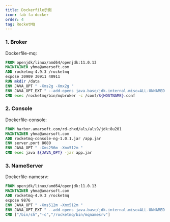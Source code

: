 ```yaml
---
title: Dockerfile示例
icon: fab fa-docker
order: 4
tag: RocketMQ
---
```

### 1. Broker
Dockerfile-mq:
```dockerfile
FROM openjdk/linux/amd64/openjdk:11.0.13  
MAINTAINER yhma@amarsoft.com  
ADD rocketmq-4.9.3 /rocketmq  
expose 30909 30911 40911
RUN mkdir /data
ENV JAVA_OPT " -Xms2g -Xmx2g "  
ENV JAVA_OPT_EXT " --add-opens java.base/jdk.internal.misc=ALL-UNNAMED --add-exports java.base/jdk.internal.ref=ALL-UNNAMED "  
CMD exec /rocketmq/bin/mqbroker -c /conf/${HOSTNAME}.conf
```

### 2. Console
Dockerfile-console:
```dockerfile
FROM harbor.amarsoft.com/rd-zhxd/als/als9/jdk:8u201
MAINTAINER yhma@amarsoft.com
ADD rocketmq-console-ng-1.0.1.jar /app.jar
ENV server.port 8080
ENV JAVA_OPT " -Xms256m -Xmx512m "
CMD exec java ${JAVA_OPT} -jar app.jar
```

### 3. NameServer
Dockerfile-namesrv:
```dockerfile
FROM openjdk/linux/amd64/openjdk:11.0.13
MAINTAINER yhma@amarsoft.com
ADD rocketmq-4.9.3 /rocketmq
expose 9876
ENV JAVA_OPT " -Xms512m -Xmx512m "
ENV JAVA_OPT_EXT " --add-opens java.base/jdk.internal.misc=ALL-UNNAMED "
CMD ["/bin/sh","-c","/rocketmq/bin/mqnamesrv"]
```
